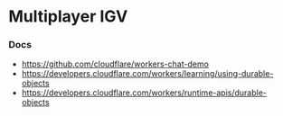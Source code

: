 # Multiplayer IGV

### Docs

* https://github.com/cloudflare/workers-chat-demo
* https://developers.cloudflare.com/workers/learning/using-durable-objects
* https://developers.cloudflare.com/workers/runtime-apis/durable-objects
